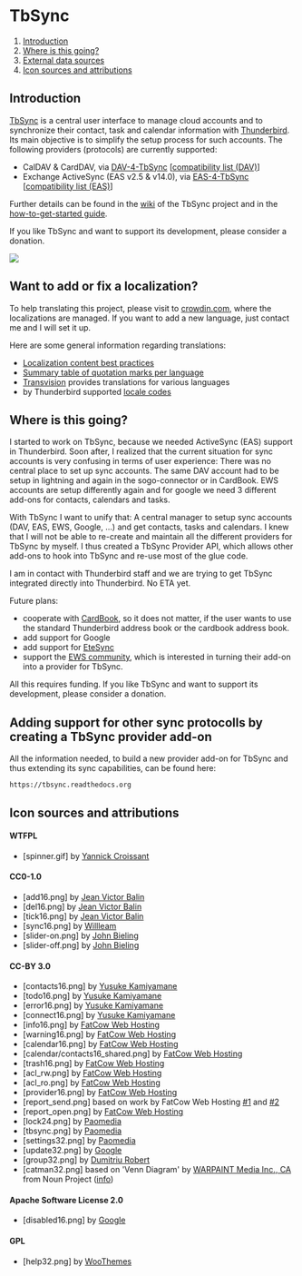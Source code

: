# TbSync

1. [Introduction](https://github.com/jobisoft/TbSync#introduction)
2. [Where is this going?](https://github.com/jobisoft/TbSync#where-is-this-going)
3. [External data sources](https://github.com/jobisoft/TbSync#external-data-sources)
4. [Icon sources and attributions](https://github.com/jobisoft/TbSync#icon-sources-and-attributions)

## Introduction

[TbSync](https://addons.thunderbird.net/addon/tbsync/) is a central user interface to manage cloud accounts and to synchronize their contact, task and calendar information with [Thunderbird](https://www.thunderbird.net/). Its main objective is to simplify the setup process for such accounts. The following providers (protocols) are currently supported:
* CalDAV & CardDAV, via [DAV-4-TbSync](https://github.com/jobisoft/DAV-4-TbSync) 
[[compatibility list (DAV)](https://github.com/jobisoft/DAV-4-TbSync/wiki/Compatibility-list-(DAV))]
* Exchange ActiveSync (EAS v2.5 & v14.0), via [EAS-4-TbSync](https://github.com/jobisoft/EAS-4-TbSync) 
[[compatibility list (EAS)](https://github.com/jobisoft/EAS-4-TbSync/wiki/Compatibility-list-(EAS))]

Further details can be found in the [wiki](https://github.com/jobisoft/TbSync/wiki) of the TbSync project and in the [how-to-get-started guide](https://github.com/jobisoft/TbSync/wiki/How-to-get-started).

If you like TbSync and want to support its development, please consider a donation.

[![](https://www.paypalobjects.com/en_US/DK/i/btn/btn_donateCC_LG.gif)](https://www.paypal.me/johnbieling)


## Want to add or fix a localization?
To help translating this project, please visit to [crowdin.com](https://crowdin.com/profile/jobisoft), where the localizations are managed. If you want to add a new language, just contact me and I will set it up.

Here are some general information regarding translations:

* [Localization content best practices](https://developer.mozilla.org/en-US/docs/Mozilla/Localization/Localization_content_best_practices)
* [Summary table of quotation marks per language](https://en.wikipedia.org/wiki/Quotation_mark#Summary_table)
* [Transvision](https://transvision.mozfr.org/) provides translations for various languages
* by Thunderbird supported [locale codes](https://searchfox.org/comm-central/source/mail/locales/all-locales)


## Where is this going?

I started to work on TbSync, because we needed ActiveSync (EAS) support in Thunderbird. Soon after, I realized that the current situation for sync accounts is very confusing in terms of user experience: There was no central place to set up sync accounts. The same DAV account had to be setup in lightning and again in the sogo-connector or in CardBook. EWS accounts are setup differently again and for google we need 3 different add-ons for contacts, calendars and tasks.

With TbSync I want to unify that: A central manager to setup sync accounts (DAV, EAS, EWS, Google, ...) and get contacts, tasks and calendars. I knew that I will not be able to re-create and maintain all the different providers for TbSync by myself. I thus created a TbSync Provider API, which allows other add-ons to hook into TbSync and re-use most of the glue code.

I am in contact with Thunderbird staff and we are trying to get TbSync integrated directly into Thunderbird. No ETA yet.

Future plans:
* cooperate with [CardBook](https://github.com/jobisoft/TbSync/issues/105), so it does not matter, if the user wants to use the standard Thunderbird address book or the cardbook address book. 
* add support for Google
* add support for [EteSync](https://www.etesync.com/)
* support the [EWS community](https://github.com/ExchangeCalendar/exchangecalendar), which is interested in turning their add-on into a provider for TbSync.

All this requires funding. If you like TbSync and want to support its development, please consider a donation.


## Adding support for other sync protocolls by creating a TbSync provider add-on

All the information needed, to build a new provider add-on for TbSync and thus extending its sync capabilities, can be found here:

```
https://tbsync.readthedocs.org
```


## Icon sources and attributions

#### WTFPL
* [spinner.gif] by [Yannick Croissant](http://www.ajaxload.info/)

#### CC0-1.0
* [add16.png] by [Jean Victor Balin](https://openclipart.org/detail/16950/add)
* [del16.png] by [Jean Victor Balin](https://openclipart.org/detail/16982/cross)
* [tick16.png] by [Jean Victor Balin](https://openclipart.org/detail/17056/tick)
* [sync16.png] by [Willleam](https://openclipart.org/detail/287463/circular-arrow-blue)
* [slider-on.png] by [John Bieling](https://github.com/jobisoft/TbSync/blob/master/skin/src/LICENSE)
* [slider-off.png] by [John Bieling](https://github.com/jobisoft/TbSync/blob/master/skin/src/LICENSE)

#### CC-BY 3.0
* [contacts16.png] by [Yusuke Kamiyamane](https://www.iconfinder.com/icons/25910/)
* [todo16.png] by [Yusuke Kamiyamane](https://www.iconfinder.com/icons/45913/)
* [error16.png] by [Yusuke Kamiyamane](https://www.iconfinder.com/icons/46013/exclamation_frame_icon)
* [connect16.png] by [Yusuke Kamiyamane](https://www.iconfinder.com/icons/58341/connect_plug_icon)
* [info16.png] by [FatCow Web Hosting](https://www.iconfinder.com/icons/64363/info_rhombus_icon)
* [warning16.png] by [FatCow Web Hosting](https://www.iconfinder.com/icons/36026/)
* [calendar16.png] by [FatCow Web Hosting](https://www.iconfinder.com/icons/35805/)
* [calendar/contacts16_shared.png] by [FatCow Web Hosting](https://www.iconfinder.com/icons/64490/network_share_icon)
* [trash16.png] by [FatCow Web Hosting](https://www.iconfinder.com/icons/35727/bin_empty_metal_icon)
* [acl_rw.png] by [FatCow Web Hosting](https://www.iconfinder.com/icons/36322/pencil_icon)
* [acl_ro.png] by [FatCow Web Hosting](https://www.iconfinder.com/icons/36324/delete_pencil_icon)
* [provider16.png] by [FatCow Web Hosting](https://www.iconfinder.com/icons/64634)
* [report_send.png] based on work by FatCow Web Hosting [#1](https://www.iconfinder.com/icons/36365/) and [#2](https://www.iconfinder.com/icons/93180)
* [report_open.png] by [FatCow Web Hosting](https://www.iconfinder.com/icons/36373)
* [lock24.png] by [Paomedia](https://www.iconfinder.com/icons/285646/lock_icon)
* [tbsync.png] by [Paomedia](https://www.iconfinder.com/icons/299097)
* [settings32.png] by [Paomedia](https://www.iconfinder.com/icons/299098/cogs_icon)
* [update32.png] by [Google](https://www.iconfinder.com/icons/352158/)
* [group32.png] by [Dumitriu Robert](https://www.iconfinder.com/icons/3289557/clan_group_partners_peers_people_icon)
* [catman32.png] based on 'Venn Diagram' by [WARPAINT Media Inc., CA](https://thenounproject.com/search/?q=three%20circles&i=31898#) from Noun Project ([info](https://github.com/jobisoft/CategoryManager/tree/master/sendtocategory/skin/catman))

#### Apache Software License 2.0
* [disabled16.png] by [Google](https://github.com/google/material-design-icons/blob/master/notification/1x_web/ic_do_not_disturb_alt_black_18dp.png)

#### GPL
* [help32.png] by [WooThemes](https://www.iconfinder.com/icons/58495/button_help_white_icon)
